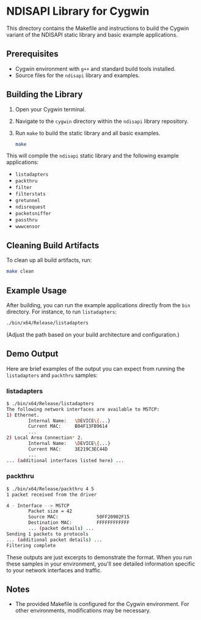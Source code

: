 # NDISAPI Library for Cygwin

This directory contains the Makefile and instructions to build the Cygwin variant of the NDISAPI static library and basic example applications.

## Prerequisites

- Cygwin environment with `g++` and standard build tools installed.
- Source files for the `ndisapi` library and examples.

## Building the Library

1. Open your Cygwin terminal.
2. Navigate to the `cygwin` directory within the `ndisapi` library repository.
3. Run `make` to build the static library and all basic examples.

   ```bash
   make
   ```

This will compile the `ndisapi` static library and the following example applications:

- `listadapters`
- `packthru`
- `filter`
- `filterstats`
- `gretunnel`
- `ndisrequest`
- `packetsniffer`
- `passthru`
- `wwwcensor`

## Cleaning Build Artifacts

To clean up all build artifacts, run:

```bash
make clean
```

## Example Usage

After building, you can run the example applications directly from the `bin` directory. For instance, to run `listadapters`:

```bash
./bin/x64/Release/listadapters
```

(Adjust the path based on your build architecture and configuration.)

## Demo Output

Here are brief examples of the output you can expect from running the `listadapters` and `packthru` samples:

### listadapters

```bash
$ ./bin/x64/Release/listadapters
The following network interfaces are available to MSTCP:
1) Ethernet.
        Internal Name:   \DEVICE\{...}
        Current MAC:     B04F13FB9614
        ...
2) Local Area Connection* 2.
        Internal Name:   \DEVICE\{...}
        Current MAC:     3E219C3EC44D
        ...
... (additional interfaces listed here) ...
```

### packthru

```bash
$ ./bin/x64/Release/packthru 4 5
1 packet received from the driver

4 - Interface --> MSTCP
        Packet size = 42
        Source MAC:              50FF20902F15
        Destination MAC:         FFFFFFFFFFFF
        ... (packet details) ...
Sending 1 packets to protocols
... (additional packet details) ...
Filtering complete
```

These outputs are just excerpts to demonstrate the format. When you run these samples in your environment, you'll see detailed information specific to your network interfaces and traffic.

## Notes

- The provided Makefile is configured for the Cygwin environment. For other environments, modifications may be necessary.
